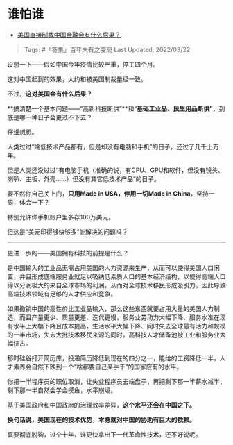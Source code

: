 # 谁怕谁

- [美国直接制裁中国金融会有什么后果？](https://www.zhihu.com/question/331281226/answer/2401920813)

>Tags: #「答集」百年未有之变局 
>Last Updated: 2022/03/22

设想一下——假如中国今年疫情比较严重，停工四个月。

这对中国起到的效果，大约和被美国制裁量级一致。

不过，**这对美国会有什么后果？**

  

**搞清楚一个基本问题——“高新科技断供”**和“**基础工业品、民生用品断供”**，到底是哪一种日子会更过不下去？

仔细想想。

  

人类过过“啥低技术产品都有，但是却没有电脑和手机”的日子，还过了几千上万年。

但是人类还没过过“有电脑手机（准确的说，有CPU、GPU和软件，但没有镜头、喇叭、主板、外壳……）但没有其它低技术产品”的日子。

要不然你自己关上门，**只用Made in USA，停用一切Made in China**，坚持一周，体会一下？

特别允许你手机账户里多存100万美元。

但这是“美元印得够快够多”能解决的问题吗？

---

  

更进一步的——美国拥有科技的前提是什么？

是中国输入的工业品无需占用美国的人力资源来生产，从而可以使得美国人口闲置，并且形成底端服务业就足以吸纳低素质人口的基本经济结构，以使得高端人口得以分润极大的来自全球市场的利润，从而对全球技术移民形成吸引力。因此导致高端技术领域有足够的人才供应和竞争。

如果撤销中国的高性价比工业品输入，那么这些东西就要占用大量的美国人力制造，而且产量更少、质量更差、迭代更慢，服务业劳动力大幅下降、服务水准在现有水平上大幅下降且成本提高，生活水平大幅下降、同时失去全球最有活力和规模的一半市场，失去大批技术移民来源的同时，高科技人才储备池被工业和服务业大幅挤占。

那时硅谷打开简历库，投递简历降低到现在的四分之一，能给的工资降低一半，人才素养会自然下跌到一个“啥都要自己亲手干”的国家应有的水平。

你把一半程序员的职位取消，让失业程序员去端盘子，再把剩下那一半薪水减半，剩下那一半自然会学会摸鱼，水平崩塌。

基于美国政府和中国政府的治理效率差异，**这个水平还会在中国之下。**

**换句话说，美国现在的技术优势，本身就对中国的协助有巨大的依赖。**

真要彻底脱钩，过个十年，谁更快拿出下一代革命性技术，还不好说呢。